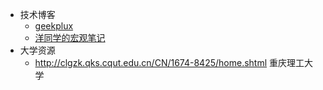 - 技术博客
	- [geekplux](https://geekplux.com/)
	- [洋同学的宏观笔记](https://zhengceku.fun/)
- 大学资源
	- http://clgzk.qks.cqut.edu.cn/CN/1674-8425/home.shtml  重庆理工大学